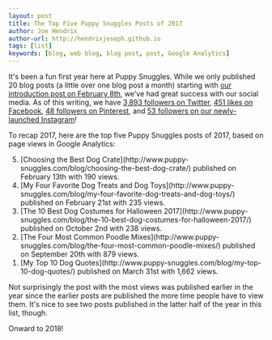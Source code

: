 ```yaml
---
layout: post
title: The Top Five Puppy Snuggles Posts of 2017
author: Joe Hendrix
author-url: http://hendrixjoseph.github.io
tags: [list]
keywords: [blog, web blog, blog post, post, Google Analytics]
---
```


It's been a fun first year here at Puppy Snuggles. While we only published 20 blog posts (a little over one blog post a month) starting with [our introduction post on February 8th](http://www.puppy-snuggles.com/blog/introducing-puppy-snuggles/), we've had great success with our social media. As of this writing, we have [3,893 followers on Twitter](https://twitter.com/puppy_snuggles), [451 likes on Facebook](http://fb.me/puppysnuggle), [48 followers on Pinterest](https://www.pinterest.com/puppysnuggles12/), and [53 followers on our newly-launched Instagram](https://www.instagram.com/puppy.snuggles/)!

To recap 2017, here are the top five Puppy Snuggles posts of 2017, based on page views in Google Analytics:

<ol reversed>
<li>[Choosing the Best Dog Crate](http://www.puppy-snuggles.com/blog/choosing-the-best-dog-crate/) published on February 13th with 190 views.</li>
<li>[My Four Favorite Dog Treats and Dog Toys](http://www.puppy-snuggles.com/blog/my-four-favorite-dog-treats-and-dog-toys/) published on February 21st with 235 views.</li>
<li>[The 10 Best Dog Costumes for Halloween 2017](http://www.puppy-snuggles.com/blog/the-10-best-dog-costumes-for-halloween-2017/) published on October 2nd with 238 views.</li>
<li>[The Four Most Common Poodle Mixes](http://www.puppy-snuggles.com/blog/the-four-most-common-poodle-mixes/) published on September 20th with 879 views.</li>
<li>[My Top 10 Dog Quotes](http://www.puppy-snuggles.com/blog/my-top-10-dog-quotes/) published on March 31st with 1,662 views.</li>
</ol>

Not surprisingly the post with the most views was published earlier in the year since the earlier posts are published the more time people have to view them. It's nice to see two posts published in the latter half of the year in this list, though.

Onward to 2018!
